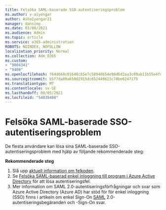```yaml
---
title: Felsöka SAML-baserade SSO-autentiseringsproblem
ms.author: v-aiyengar
author: AshaIyengar21
manager: dansimp
ms.date: 03/08/2021
ms.audience: Admin
ms.topic: article
ms.service: o365-administration
ROBOTS: NOINDEX, NOFOLLOW
localization_priority: Normal
ms.collection: Adm_O365
ms.custom:
- "9004341"
- "9409"
ms.openlocfilehash: f64d668c01640c65e7c58940b54e98d6d2aa3c09ab11b55e4fd560874740e3d3
ms.sourcegitcommit: b5f7da89a650d2915dc652449623c78be6247175
ms.translationtype: MT
ms.contentlocale: sv-SE
ms.lasthandoff: 08/05/2021
ms.locfileid: "54039408"
---
```

# <a name="troubleshoot-saml-based-sso-authentication-issues"></a>Felsöka SAML-baserade SSO-autentiseringsproblem

De flesta användare kan lösa sina SAML-baserade SSO-autentiseringsproblem med hjälp av följande rekommenderade steg:

**Rekommenderade steg**
1. Slå upp [aktuell information om felkoden](https://docs.microsoft.com/azure/active-directory/develop/reference-aadsts-error-codes#lookup-current-error-code-information).
1. Se [Felsöka SAML-baserad enkel inloggning till program i Azure Active Directory](https://docs.microsoft.com/azure/active-directory/manage-apps/debug-saml-sso-issues) för att lösa autentiseringsfel.
1. Mer information om SAML 2.0-autentiseringsförfrågningar och svar som Azure Active Directory (Azure AD) har stöd för för enkel inloggning (SSO) finns i artikeln om enkel Sign-On [SAML](https://docs.microsoft.com/azure/active-directory/develop/single-sign-on-saml-protocol) 2.0-autentiseringsbegäranden och -Sign-On svar.


